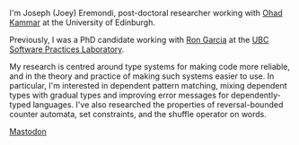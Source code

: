 I'm Joseph (Joey) Eremondi, post-doctoral researcher working with [Ohad Kammar](https://www.inf.ed.ac.uk/people/staff/Ohad_Kammar.html) at the University of Edinburgh.

Previously, I was a PhD candidate working with
[Ron Garcia](https://www.cs.ubc.ca/~rxg/) at the
[UBC Software Practices Laboratory](https://spl.cs.ubc.ca/).

My research is centred around type systems for making code more
reliable, and in the theory and practice of making such systems easier
to use. In particular, I'm interested in dependent pattern matching,
mixing dependent types with
gradual types and improving error messages for dependently-typed
languages. I've also researched the properties of reversal-bounded
counter automata, set constraints, and the shuffle operator on words.

<a href="https://mathstodon.xyz/@joey" rel="me">Mastodon</a>
